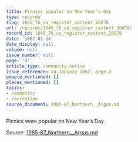 ```yaml
---
title: Picnics popular on New Year’s Day
type: records
slug: 1845_76_sa_register_content_20078
url: /records/1845_76_sa_register_content_20078/
record_id: 1845_76_sa_register_content_20078
date: '1867-01-14'
date_display: null
volume: null
issue_number: null
page: '3'
article_type: community_notice
issue_reference: 14 January 1867, page 3
people_mentioned: []
places_mentioned: []
topics:
- community
- recreation
source_document: 1985-87_Northern__Argus.md
---
```


Picnics were popular on New Year’s Day.

Source: [1985-87_Northern__Argus.md](/downloads/markdown/1985-87_Northern__Argus.md)
